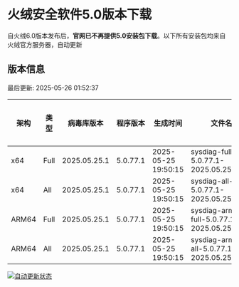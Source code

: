 # 火绒安全软件5.0版本下载 

自火绒6.0版本发布后，**官网已不再提供5.0安装包下载**。以下所有安装包均来自火绒官方服务器，自动更新

<!-- TABLE_START -->

## 版本信息

最后更新: 2025-05-26 01:52:37

| 架构    | 类型   | 病毒库版本 | 程序版本  | 生成时间 | 文件名 | 大小 | 下载链接    |
|---------|-------|------------|----------|----------|--------|------|----------|
| x64     | Full | 2025.05.25.1 | 5.0.77.1 | 2025-05-25 19:50:15 | sysdiag-full-5.0.77.1-2025.05.25.1.exe | 28.11M | [下载](https://down-tencent.huorong.cn/sysdiag-full-5.0.77.1-2025.05.25.1.exe) |
| x64     | All  | 2025.05.25.1 | 5.0.77.1 | 2025-05-25 19:50:15 | sysdiag-all-5.0.77.1-2025.05.25.1.exe | 28.11M | [下载](https://down-tencent.huorong.cn/sysdiag-all-5.0.77.1-2025.05.25.1.exe) |
| ARM64   | Full | 2025.05.25.1 | 5.0.77.1 | 2025-05-25 19:50:15 | sysdiag-arm64-full-5.0.77.1-2025.05.25.1.exe | 27.82M | [下载](https://down-tencent.huorong.cn/sysdiag-arm64-full-5.0.77.1-2025.05.25.1.exe) |
| ARM64   | All  | 2025.05.25.1 | 5.0.77.1 | 2025-05-25 19:50:15 | sysdiag-arm64-all-5.0.77.1-2025.05.25.1.exe | 27.82M | [下载](https://down-tencent.huorong.cn/sysdiag-arm64-all-5.0.77.1-2025.05.25.1.exe) |

<!-- TABLE_END -->

[![自动更新状态](https://github.com/J54264/Huorong-Version/actions/workflows/update.yml/badge.svg)](https://github.com/J54264/Huorong-Version/actions)
